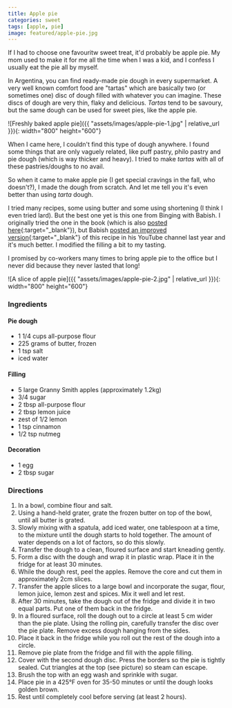 ```yaml
---
title: Apple pie
categories: sweet
tags: [apple, pie]
image: featured/apple-pie.jpg
---
```


If I had to choose one favouritw sweet treat, it'd probably be apple pie. My mom used to make it for me all the time when I was a kid, and I confess I usually eat the pie all by myself.

In Argentina, you can find ready-made pie dough in every supermarket. A very well known comfort food are "tartas" which are basically two (or sometimes one) disc of dough filled with whatever you can imagine. These discs of dough are very thin, flaky and delicious. _Tartas_ tend to be savoury, but the same dough can be used for sweet pies, like the apple pie.

![Freshly baked apple pie]({{ "assets/images/apple-pie-1.jpg" | relative_url }}){: width="800" height="600"}

When I came here, I couldn't find this type of dough anywhere. I found some things that are only vaguely related, like puff pastry, philo pastry and pie dough (which is way thicker and heavy). I tried to make _tartas_ with all of these pastries/doughs to no avail.

So when it came to make apple pie (I get special cravings in the fall, who doesn't?), I made the dough from scratch. And let me tell you it's even better than using _tarta_ dough.

I tried many recipes, some using butter and some using shortening (I think I even tried lard). But the best one yet is this one from Binging with Babish. I originally tried the one in the book (which is also [posted here](https://www.bingingwithbabish.com/recipes/2017/8/22/applepie){:target="_blank"}), but Babish [posted an improved version](https://www.youtube.com/watch?v=i7648rZpdck){:target="_blank"} of this recipe in his YouTube channel last year and it's much better. I modified the filling a bit to my tasting.

I promised by co-workers many times to bring apple pie to the office but I never did because they never lasted that long!

![A slice of apple pie]({{ "assets/images/apple-pie-2.jpg" | relative_url }}){: width="800" height="600"}

### Ingredients

#### Pie dough
* 1 1/4 cups all-purpose flour
* 225 grams of butter, frozen
* 1 tsp salt
* iced water

#### Filling
* 5 large Granny Smith apples (approximately 1.2kg)
* 3/4 sugar
* 2 tbsp all-purpose flour
* 2 tbsp lemon juice
* zest of 1/2 lemon
* 1 tsp cinnamon
* 1/2 tsp nutmeg

#### Decoration
* 1 egg
* 2 tbsp sugar

### Directions

1. In a bowl, combine flour and salt.
2. Using a hand-held grater, grate the frozen butter on top of the bowl, until all butter is grated.
3. Slowly mixing with a spatula, add iced water, one tablespoon at a time, to the mixture until the dough starts to hold together. The amount of water depends on a lot of factors, so do this slowly.
4. Transfer the dough to a clean, floured surface and start kneading gently.
5. Form a disc with the dough and wrap it in plastic wrap. Place it in the fridge for at least 30 minutes.
6. While the dough rest, peel the apples. Remove the core and cut them in approximately 2cm slices.
7. Transfer the apple slices to a large bowl and incorporate the sugar, flour, lemon juice, lemon zest and spices. Mix it well and let rest.
8. After 30 minutes, take the dough out of the fridge and divide it in two equal parts. Put one of them back in the fridge.
9. In a floured surface, roll the dough out to a circle at least 5 cm wider than the pie plate. Using the rolling pin, carefully transfer the disc over the pie plate. Remove excess dough hanging from the sides. 
10. Place it back in the fridge while you roll out the rest of the dough into a circle.
11. Remove pie plate from the fridge and fill with the apple filling.
12. Cover with the second dough disc. Press the borders so the pie is tightly sealed. Cut triangles at the top (see picture) so steam can escape.
13. Brush the top with an egg wash and sprinkle with sugar.
14. Place pie in a 425°F oven for 35-50 minutes or until the dough looks golden brown.
15. Rest until completely cool before serving (at least 2 hours).
